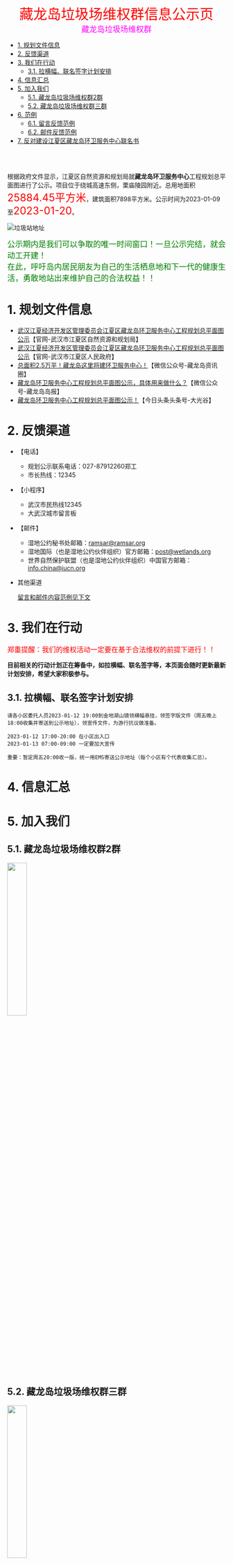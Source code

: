 <center><font size=6 color=red>藏龙岛垃圾场维权群信息公示页</font></center>
<center><font size=4 color=#FF00FF>藏龙岛垃圾场维权群</font></center>
<!-- TOC -->

- [1. 规划文件信息](#1-规划文件信息)
- [2. 反馈渠道](#2-反馈渠道)
- [3. 我们在行动](#3-我们在行动)
    - [3.1. 拉横幅、联名签字计划安排](#31-拉横幅联名签字计划安排)
- [4. 信息汇总](#4-信息汇总)
- [5. 加入我们](#5-加入我们)
    - [5.1. 藏龙岛垃圾场维权群2群](#51-藏龙岛垃圾场维权群2群)
    - [5.2. 藏龙岛垃圾场维权群三群](#52-藏龙岛垃圾场维权群三群)
- [6. 范例](#6-范例)
    - [6.1. 留言反馈范例](#61-留言反馈范例)
    - [6.2. 邮件反馈范例](#62-邮件反馈范例)
- [7. 反对建设江夏区藏龙岛环卫服务中心联名书](#7-反对建设江夏区藏龙岛环卫服务中心联名书)

<!-- /TOC -->
<br><br>

根据政府文件显示，江夏区自然资源和规划局就**藏龙岛环卫服务中心**工程规划总平面图进行了公示。项目位于绕城高速东侧，栗庙陵园附近。总用地面积<font color=Red size=5>25884.45平方米</font>，建筑面积7898平方米。公示时间为2023-01-09至<font color=Red size=5>2023-01-20</font>。


![垃圾站地址](./垃圾站地址.jpg)

<font color=#008000 size=4>
公示期内是我们可以争取的唯一时间窗口！一旦公示完结，就会动工开建！<br>
在此，呼吁岛内居民朋友为自己的生活栖息地和下一代的健康生活，勇敢地站出来维护自己的合法权益！！
</font>


# 1. 规划文件信息
- [武汉江夏经济开发区管理委员会江夏区藏龙岛环卫服务中心工程规划总平面图公示](http://gtghj.wuhan.gov.cn/jx/pc-1046-335799.html)【官网-武汉市江夏区自然资源和规划局】
- [武汉江夏经济开发区管理委员会江夏区藏龙岛环卫服务中心工程规划总平面图公示](http://www.jiangxia.gov.cn/xxgk_22343/zc/qtwj/gsgg_22348/202301/t20230109_2127299.shtml)【官网-武汉市江夏区人民政府】
- [总面积2.5万平！藏龙岛这里将建环卫服务中心！](https://mp.weixin.qq.com/s/5h5nQGj7vLQ-Iw99nIxy5w)【微信公众号-藏龙岛资讯圈】
- [藏龙岛环卫服务中心工程规划总平面图公示，具体用来做什么？](https://mp.weixin.qq.com/s/hYMX8rLntHtoiFDS7GwUAQ)【微信公众号-藏龙岛岛报】
- [藏龙岛环卫服务中心工程规划总平面图公示！](https://www.toutiao.com/w/1754643863936072/?app=news_article&timestamp=1673457709&use_new_style=1&share_token=C36590E0-88B5-4567-9F20-5B74552D6886&tt_from=weixin&utm_source=weixin&utm_medium=toutiao_ios&utm_campaign=client_share&wxshare_count=1&source=m_redirect)【今日头条头条号-大光谷】


# 2. 反馈渠道
- 【电话】
    - 规划公示联系电话：027-87912260郑工
    - 市长热线：12345
- 【小程序】
    - 武汉市民热线12345
    - 大武汉城市留言板
- 【邮件】
    - 湿地公约秘书处邮箱：ramsar@ramsar.org
    - 湿地国际（也是湿地公约伙伴组织）官方邮箱：post@wetlands.org
    - 世界自然保护联盟（也是湿地公约伙伴组织）中国官方邮箱：info.china@iucn.org
- 其他渠道

    [留言和邮件内容范例见下文](#6-范例)


# 3. 我们在行动

<font color=Red size=3>郑重提醒：我们的维权活动一定要在基于合法维权的前提下进行！！</font>

**目前相关的行动计划正在筹备中，如拉横幅、联名签字等，本页面会随时更新最新计划安排，希望大家积极参与。**

## 3.1. 拉横幅、联名签字计划安排
```
请各小区委托人员2023-01-12 19:00到金地湖山镜领横幅悬挂，领签字版文件（周五晚上18:00收集并寄送到公示地址），领宣传文件，为游行抗议做准备。

2023-01-12 17:00-20:00 在小区出入口
2023-01-13 07:00-09:00 一定要加大宣传

重要：暂定周五20:00收一版，统一用EMS寄送公示地址（每个小区有个代表收集汇总）。
```

# 4. 信息汇总

# 5. 加入我们
## 5.1. 藏龙岛垃圾场维权群2群
<img src="维权群2.jpg" width="30%">

## 5.2. 藏龙岛垃圾场维权群三群
<img src="维权群3.png" width="30%">

*本群由岛民自发聚集，用于共享信息和组织活动宣传等，希望大家都能积极参与。*




# 6. 范例
## 6.1. 留言反馈范例
```
你好。据武汉市江夏区自然和规划局网站公示，将在藏龙岛栗庙路附近规划建设藏龙岛环卫服务中心。我及其他附近居民都非常反对该项目选址在此处。理由如下。
一、严重影响交通秩序及交通安全。栗庙路是该区域唯一的主干道，且正在建设中小学，环卫服务中心建成后，会有大量垃圾车出入，另外，燃烧垃圾形成的大量烟雾会极大的降低能见度。以上因素会严重影响车辆的正常行驶，给周边居民出行带来不便，危及居民及小朋友的出行安全，甚至引发交通事故。
二，严重损害附近居民的身心健康。该选址附近有栗庙社区、长投绿城兰园、金地湖山境、龙苑兰岸、保利清能西海岸等多个小区，距保利清能西海岸小区直线距离仅1.5公里，有美院、纺织大学、武汉外语外事职业学院、武汉体育学院等众多大学，居民人数多且居住密度高。垃圾中含有大量的二氯甲烷等有毒有害物质，其产生的腐坏臭味会危害人体的呼吸系统、循环系统、消化系统、内分泌系统和神经系统，甚至有致癌的风险。此外，垃圾焚烧会产生氮氧化物、二氧化硫、烟尘和可吸入颗粒（PM2.5）等多种有害物质，会严重危害呼吸系统、神经系统、免疫系统及生殖和发育，也有致癌的风险。这些有害物质会扩散直至覆盖整个藏龙岛，给周边居民以及中小学生的身心健康带来巨大的、不可逆转的伤害！
三、严重破坏优良的生态环境。不久前，《湿地公约》第十四届缔约方大会在武汉举行。习近平总书记在开幕式上指出，湿地保护发展，具有十分重要的意义，我们要守住湿地生态安全边界，为子孙后代留下大美湿地。垃圾场及转运规划需远离动植物保护区，而该选址距离国家级的生态保护区藏龙岛湿地公园的直线距离仅1.6公里，垃圾产生的种种有害物质会严重污染水体和土壤，甚至造成各种稀有动植物的死亡，极大的破害湿地及其生态功能。
综上，该建设方案有害于百姓的利益，有悖于生态文明建设的基本要求。望有关部门领导仔细研判，慎重考虑。
```

## 6.2. 邮件反馈范例
邮件标题：`Need your help to protect CangLong Island National Wetland Park`

邮件内容如下：
```
Dear Convention's Secretariat：

    We know that at the 14th Conference of the Parties, 146 Parties including China and 55 observer organizations signed the International Convention on Wetlands on 22 November 2022. The theme of the conference is "Cherish Wetlands, Harmonious Coexistence between man and Nature".
    However, at the beginning of 2023, in Wuhan, where the meeting was held, a national-level wetland public park CangLong Island National Wetland Park will be destroyed. Because a garbage collection center covering 25,884.45 square meters will be built next to the beautiful wetland site.This planned garbage collection center is only 1.3km away as the direct line.About 500 tons of garbage will be disposed of daily and at least 170 garbage trucks will be parked there. This will inevitably damage the surrounding air, soil and groundwater. This new waste treatment center in Wuhan, will have a huge impact on the surrounding environment of the wetland. In severe cases, groundwater will be damaged, oxygen-rich ions in the air will be affected, heavy metals will suddenly exceed the standard, and wetland native animals and migratory birds will be damaged.
	As residents here, we like this wetland park very much, and we don't want it to be destroyed. Therefore, we firmly oppose the plan to build a garbage dump canter. We hope you can help us to prevent this disaster and protect this beautiful wetland environment.
    Looking forward to your response.

Sincerely,
签自己的名字
```

# 7. 反对建设江夏区藏龙岛环卫服务中心联名书
```
尊敬的领导：
首先感谢在百忙之中，愿意倾听我们百姓的真实心声，也希望各位领导在了解该事项后能够给予我们片区居民真切的关怀和帮助。
我们是武汉市江夏区藏龙岛栗庙路片区的居民，作为普通的民众，我们在藏龙岛栗庙路片区工作生活，为了在房价如此之高的今天拥有一套属于自己的房子，老百姓拿出全家三代的积蓄还要贷款。可是最近不知道是出于何种原因的考量，经江夏区自然资源和规划局审查公示，规划在藏龙岛栗庙路附近建藏龙岛环卫服务中心（25,884.45平米的大型的垃圾中转站），引起周边小区全体业主的极度悲愤。
在这两天中，我们多次打12345市长热线、向市规划局经开区分局、开发区管委会、信访办投诉并未得到明确答复。在此，我们表示坚决反对垃圾中转站建在藏龙岛栗庙路附近。理由有以下几点：
第一：垃圾站项目不科学，依据不足。根据《城镇环境卫生设施设置标准》，垃圾转运站运行时有大量垃圾收集车及大型垃圾转运车进出，故垃圾转运站所在地道路应宽敞、车流量均衡，与城市交通干道连接简洁等，使垃圾收集车及转运车的运营有较好的通行条件，对转运站附近道路的交通秩序不产生明显的影响。目前藏龙岛只有一条主干道栗庙路，连接沪渝高速，每天路上有各种大货车大卡车，工程运输车，栗庙路上7个小区居民出行都是靠这条主要干道，垃圾中转站建设后再加上不断运行的垃圾运输车，整个栗庙路将造成交通堵塞，水泄不通；
第二：垃圾站选址不适当，距离多个小区直线距离才1.5公里。附近有栗庙社区、长投绿城兰园、金地湖山境、龙苑兰岸、保利清能西海岸等小区，有美院、纺织大学、武汉外语外事、武汉体育学院等众多大学，有藏龙一小、藏龙三小（建设中）、二中（建设中）等众多中小学，大量垃圾车出入非常影响近200,000居民及小朋友的出行安全，严重干扰正常的交通。华中师范大学学者在《城市环境与城市生态》（2012年6月第25卷3期）发表的学术论文《上海市某生活垃圾中转站污染特征》论文中，可以看出中转站与周边的空气环境息息相关，直接影响到空气质量，在转运生活垃圾过程中不可避免的向外排泄污水、污气，污水长期沉淀于地下后形成永久性污染源几十年都无法清除。危害附近居民及中小学生的身心健康，其垃圾腐臭味还会危害居民的神经系统，机器在作业过程中产生的音波直接影响居民的正常休息；
第三：垃圾场及转运站规划需要远离动植物保护区。规划地点附近直线1.6公里还有一个国家级的生态保护区藏龙岛湿地公园，根据2022年11月06日湖北武汉第十四届《湿地公约》呼吁，推进湿地保护、修复、管理以及合理和可持续利用的立法和执法，采取湿地保护和修复措施，以应对社会、经济和环境挑战。国家林业和草原局副局长谭光明说，“武汉宣言”是一份凝聚各方共识、展示全球意愿的重要文件，向世界宣告了中国加强生态文明建设、推进湿地保护事业高质量发展的决心和责任。《湿地公约》秘书长穆松达·蒙巴说，“武汉宣言”的通过，展现了各缔约方对湿地保护的高度重视和创新举措。藏龙岛是属于湿地保护的范围，允许建设垃圾中转站将会对湿地产生不可逆转的环境影响。
综上，该项目对周围环境、民生的消极影响是巨大的。作为该项目附近居民，我们呼吁请党和政府倾听人民的诉求并为人民做主!现藏龙岛小区栗庙路片区居民强烈要求:公示规划主管部门审批同意文件；公示环境影响评价文件，藏龙岛环卫服务中心项目规划，停止在国家级的生态保护区藏龙岛湿地附近建设任何垃圾处理设施的考虑，请政府还我们一片绿水青山，让普通民众能够看到美丽中国的国策在我们身边得到如实的贯彻与执行!
此致，最强烈的期盼!

藏龙岛栗庙路片区居民

2023年1月11日
```